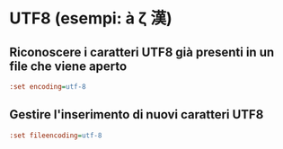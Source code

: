
# UTF8 (esempi: à ζ 漢)

## Riconoscere i caratteri UTF8 già presenti in un file che viene aperto


```cfg
:set encoding=utf-8
```

## Gestire l'inserimento di nuovi caratteri UTF8

```cfg
:set fileencoding=utf-8
```

